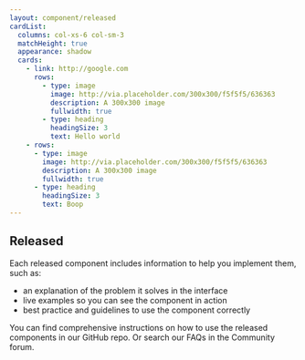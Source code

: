 ```yaml
---
layout: component/released
cardList:
  columns: col-xs-6 col-sm-3
  matchHeight: true
  appearance: shadow
  cards:
    - link: http://google.com
      rows:
        - type: image
          image: http://via.placeholder.com/300x300/f5f5f5/636363
          description: A 300x300 image
          fullwidth: true
        - type: heading
          headingSize: 3
          text: Hello world
    - rows:
      - type: image
        image: http://via.placeholder.com/300x300/f5f5f5/636363
        description: A 300x300 image
        fullwidth: true
      - type: heading
        headingSize: 3
        text: Boop
---
```


## Released

Each released component includes information to help you implement them, such as:

- an explanation of the problem it solves in the interface
- live examples so you can see the component in action
- best practice and guidelines to use the component correctly

You can find comprehensive instructions on how to use the released components in our GitHub repo. Or search our FAQs in the Community forum.
